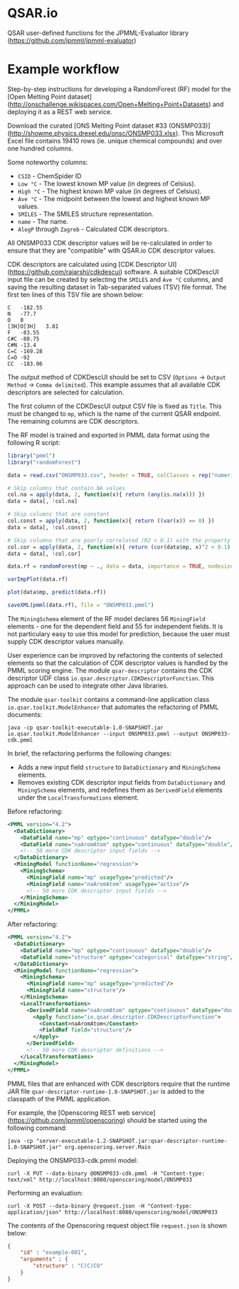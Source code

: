 QSAR.io 
=======

QSAR user-defined functions for the JPMML-Evaluator library (https://github.com/jpmml/jpmml-evaluator)

# Example workflow #

Step-by-step instructions for developing a RandomForest (RF) model for the [Open Melting Point dataset] (http://onschallenge.wikispaces.com/Open+Melting+Point+Datasets) and deploying it as a REST web service.

Download the curated [ONS Melting Point dataset #33 (ONSMP033)] (http://showme.physics.drexel.edu/onsc/ONSMP033.xlsx). This Microsoft Excel file contains 19410 rows (ie. unique chemical compounds) and over one hundred columns.

Some noteworthy columns:

* `CSID` - ChemSpider ID
* `Low °C` - The lowest known MP value (in degrees of Celsius).
* `High °C` - The highest known MP value (in degrees of Celsius).
* `Ave °C` - The midpoint between the lowest and highest known MP values.
* `SMILES` - The SMILES structure representation.
* `name` - The name.
* `AlogP` through `Zagreb` - Calculated CDK descriptors.

All ONSMP033 CDK descriptor values will be re-calculated in order to ensure that they are "compatible" with QSAR.io CDK descriptor values.

CDK descriptors are calculated using [CDK Descriptor UI] (https://github.com/rajarshi/cdkdescui) software. A suitable CDKDescUI input file can be created by selecting the `SMILES` and `Ave °C` columns, and saving the resulting dataset in Tab-separated values (TSV) file format. The first ten lines of this TSV file are shown below:

```
C	-182.55
N	-77.7
O	0
[3H]O[3H]	3.81
F	-83.55
C#C	-80.75
C#N	-13.4
C=C	-169.28
C=O	-92
CC	-183.06
```

The output method of CDKDescUI should be set to CSV (`Options` -> `Output Method` -> `Comma delimited`). This example assumes that all available CDK descriptors are selected for calculation.

The first column of the CDKDescUI output CSV file is fixed as `Title`. This must be changed to `mp`, which is the name of the current QSAR endpoint. The remaining columns are CDK descriptors.

The RF model is trained and exported in PMML data format using the following R script:

```R
library("pmml")
library("randomForest")

data = read.csv("ONSMP033.csv", header = TRUE, colClasses = rep("numeric", 281))

# Skip columns that contain NA values
col.na = apply(data, 2, function(x){ return (any(is.na(x))) })
data = data[, !col.na]

# Skip columns that are constant
col.const = apply(data, 2, function(x){ return ((var(x)) == 0) })
data = data[, !col.const]

# Skip columns that are poorly correlated (R2 < 0.1) with the property column
col.cor = apply(data, 2, function(x){ return (cor(data$mp, x)^2 < 0.1) })
data = data[, !col.cor]

data.rf = randomForest(mp ~ ., data = data, importance = TRUE, nodesize = 20)

varImpPlot(data.rf)

plot(data$mp, predict(data.rf))

saveXML(pmml(data.rf), file = "ONSMP033.pmml")
```

The `MiningSchema` element of the RF model declares 56 `MiningField` elements - one for the dependent field and 55 for independent fields. It is not particulary easy to use this model for prediction, because the user must supply CDK descriptor values manually.

User experience can be improved by refactoring the contents of selected elements so that the calculation of CDK descriptor values is handled by the PMML scoring engine. The module `qsar-descriptor` contains the CDK descriptor UDF class `io.qsar.descriptor.CDKDescriptorFunction`. This approach can be used to integrate other Java libraries.

The module `qsar-toolkit` contains a command-line application class `io.qsar.toolkit.ModelEnhancer` that automates the refactoring of PMML documents:
```
java -cp qsar-toolkit-executable-1.0-SNAPSHOT.jar io.qsar.toolkit.ModelEnhancer --input ONSMP033.pmml --output ONSMP033-cdk.pmml 
```

In brief, the refactoring performs the following changes:
* Adds a new input field `structure` to `DataDictionary` and `MiningSchema` elements.
* Removes existing CDK descriptor input fields from `DataDictionary` and `MiningSchema` elements, and redefines them as `DerivedField` elements under the `LocalTransformations` element.

Before refactoring:
```xml
<PMML version="4.2">
  <DataDictionary>
    <DataField name="mp" optype="continuous" dataType="double"/>
    <DataField name="naAromAtom" optype="continuous" dataType="double"/>
    <!-- 50 more CDK descriptor input fields -->
  </DataDictionary>
  <MiningModel functionName="regression">
    <MiningSchema>
      <MiningField name="mp" usageType="predicted"/>
      <MiningField name="naAromAtom" usageType="active"/>
      <!-- 50 more CDK descriptor input fields -->
    </MiningSchema>
  </MiningModel>
</PMML>
```

After refactoring:
```xml
<PMML version="4.2">
  <DataDictionary>
    <DataField name="mp" optype="continuous" dataType="double"/>
    <DataField name="structure" optype="categorical" dataType="string"/>
  </DataDictionary>
  <MiningModel functionName="regression">
    <MiningSchema>
      <MiningField name="mp" usageType="predicted"/>
      <MiningField name="structure"/>
    </MiningSchema>
    <LocalTransformations>
      <DerivedField name="naAromAtom" optype="continuous" dataType="double">
        <Apply function="io.qsar.descriptor.CDKDescriptorFunction">
          <Constant>naAromAtom</Constant>
          <FieldRef field="structure"/>
        </Apply>
      </DerivedField>
      <!-- 50 more CDK descriptor definitions -->
    </LocalTransformations>
  </MiningModel>
</PMML>
```

PMML files that are enhanced with CDK descriptors require that the runtime JAR file `qsar-descriptor-runtime-1.0-SNAPSHOT.jar` is added to the classpath of the PMML application.

For example, the [Openscoring REST web service] (https://github.com/jpmml/openscoring) should be started using the following command:
```
java -cp "server-executable-1.2-SNAPSHOT.jar:qsar-descriptor-runtime-1.0-SNAPSHOT.jar" org.openscoring.server.Main
```

Deploying the ONSMP033-cdk.pmml model:
```
curl -X PUT --data-binary @ONSMP033-cdk.pmml -H "Content-type: text/xml" http://localhost:8080/openscoring/model/ONSMP033
```

Performing an evaluation:
```
curl -X POST --data-binary @request.json -H "Content-type: application/json" http://localhost:8080/openscoring/model/ONSMP033
```

The contents of the Openscoring request object file `request.json` is shown below:

```json
{
	"id" : "example-001",
	"arguments" : {
		"structure" : "C(C)CO"
	}
} 
```